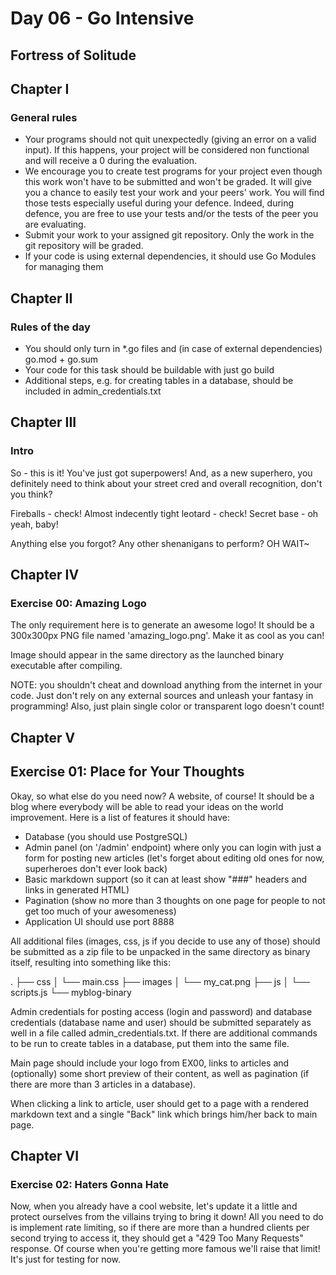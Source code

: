 # Day 06 - Go Intensive
## Fortress of Solitude

## Chapter I
### General rules

- Your programs should not quit unexpectedly (giving an error on a valid input).
  If this happens, your project will be considered non functional and will
  receive a 0 during the evaluation.
- We encourage you to create test programs for your project even though this
  work won't have to be submitted and won't be graded. It will give you a
  chance to easily test your work and your peers' work. You will find those
  tests especially useful during your defence. Indeed, during defence, you
  are free to use your tests and/or the tests of the peer you are evaluating.
- Submit your work to your assigned git repository. Only the work in the git
  repository will be graded.
- If your code is using external dependencies, it should use Go Modules
  for managing them


## Chapter II
### Rules of the day

- You should only turn in *.go files and (in case of external dependencies)
  go.mod + go.sum
- Your code for this task should be buildable with just go build
- Additional steps, e.g. for creating tables in a database, should be 
  included in admin_credentials.txt


## Chapter III
### Intro

So - this is it! You've just got superpowers! And, as a new superhero, 
you definitely need to think about your street cred and overall recognition, 
don't you think?

Fireballs - check! Almost indecently tight leotard - check! 
Secret base - oh yeah, baby!

Anything else you forgot? Any other shenanigans to perform? OH WAIT~


## Chapter IV
### Exercise 00: Amazing Logo

The only requirement here is to generate an awesome logo! It should be 
a 300x300px PNG file named 'amazing_logo.png'. Make it as cool as you can!

Image should appear in the same directory as the launched binary executable 
after compiling.

NOTE: you shouldn't cheat and download anything from the internet in your code. 
Just don't rely on any external sources and unleash your fantasy in programming! 
Also, just plain single color or transparent logo doesn't count!


## Chapter V
## Exercise 01: Place for Your Thoughts

Okay, so what else do you need now? A website, of course! It should be a 
blog where everybody will be able to read your ideas on the world improvement. 
Here is a list of features it should have:

- Database (you should use PostgreSQL)
- Admin panel (on '/admin' endpoint) where only you can login with just a 
  form for posting new articles (let's forget about editing old ones for now,
  superheroes don't ever look back)
- Basic markdown support (so it can at least show "###" headers and links in 
  generated HTML)
- Pagination (show no more than 3 thoughts on one page for people to not get 
  too much of your awesomeness)
- Application UI should use port 8888

All additional files (images, css, js if you decide to use any of those) 
should be submitted as a zip file to be unpacked in the same directory as 
binary itself, resulting into something like this:

. ├── css │ └── main.css ├── images │ └── my_cat.png ├── js │ └──
scripts.js └── myblog-binary

Admin credentials for posting access (login and password) and database 
credentials (database name and user) should be submitted separately as well 
in a file called admin_credentials.txt. If there are additional commands to 
be run to create tables in a database, put them into the same file.

Main page should include your logo from EX00, links to articles and 
(optionally) some short preview of their content, as well as pagination (if 
there are more than 3 articles in a database).

When clicking a link to article, user should get to a page with a rendered 
markdown text and a single "Back" link which brings him/her back to main page.


## Chapter VI
### Exercise 02: Haters Gonna Hate

Now, when you already have a cool website, let's update it a little and 
protect ourselves from the villains trying to bring it down! All you need to 
do is implement rate limiting, so if there are more than a hundred clients 
per second trying to access it, they should get a "429 Too Many Requests" 
response. Of course when you're getting more famous we'll raise that limit! 
It's just for testing for now.
